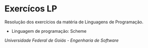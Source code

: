 # Exercícos LP

Resolução dos exercícios da matéria de Linguagens de Programação.

* Linguagem de programação: Scheme

_Universidade Federal de Goiás - Engenharia de Software_

